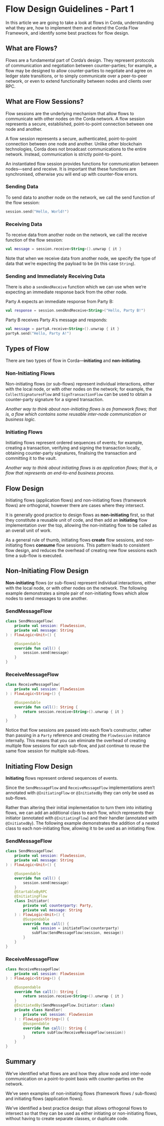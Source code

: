 # Flow Design Guidelines - Part 1

In this article we are going to take a look at flows in Corda, understanding what they are, how to implement them and extend the Corda Flow Framework, and identify some best practices for flow design.

## What are Flows?

Flows are a fundamental part of Corda’s design. They represent protocols of communication and negotiation between counter-parties; for example, a flow may be designed to allow counter-parties to negotiate and agree on ledger state transitions, or to simply communicate over a peer-to-peer network, or even to extend functionality between nodes and clients over RPC.

## What are Flow Sessions?

Flow sessions are the underlying mechanism that allow flows to communicate with other nodes on the Corda network. A flow session represents a secure, established, point-to-point connection between one node and another.

A flow session represents a secure, authenticated, point-to-point connection between one node and another. Unlike other blockchain technologies, Corda does not broadcast communications to the entire network. Instead, communication is strictly point-to-point.

An instantiated flow session provides functions for communication between nodes—send and receive. It is important that these functions are synchronised, otherwise you will end up with counter-flow errors.

### Sending Data

To send data to another node on the network, we call the send function of the flow session:

```kotlin
session.send("Hello, World!")
```

### Receiving Data

To receive data from another node on the network, we call the receive function of the flow session:

```kotlin
val message = session.receive<String>().unwrap { it }
```

Note that when we receive data from another node, we specify the type of data that we’re expecting the payload to be (in this case `String`).

### Sending and Immediately Receiving Data

There is also a `sendAndReceive` function which we can use when we’re expecting an immediate response back from the other node.

Party A expects an immediate response from Party B:

```kotlin
val response = session.sendAndReceive<String>("Hello, Party B!")
```

Party B receives Party A's message and responds:

```kotlin
val message = partyA.receive<String>().unwrap { it }
partyA.send("Hello, Party A!")
```

## Types of Flow

There are two types of flow in Corda—**initiating** and **non-initiating**.

### Non-Initiating Flows

Non-initiating flows (or sub-flows) represent individual interactions, either with the local node, or with other nodes on the network; for example, the `CollectSignaturesFlow` and `SignTransactionFlow` can be used to obtain a counter-party signature for a signed transaction.

*Another way to think about non-initiating flows is as framework flows; that is, a flow which contains some reusable inter-node communication or business logic.*

### Initiating Flows

Initiating flows represent ordered sequences of events; for example, creating a transaction, verifying and signing the transaction locally, obtaining counter-party signatures, finalising the transaction and committing it to the vault.

_Another way to think about initiating flows is as application flows; that is, a flow that represents an end-to-end business process._

## Flow Design

Initiating flows (application flows) and non-initiating flows (framework flows) are orthogonal, however there are cases where they intersect.

It is generally good practice to design flows as **non-initiating** first, so that they constitute a reusable unit of code, and then add an **initiating** flow implementation over the top, allowing the non-initiating flow to be called as an overall unit of work.

As a general rule of thumb, initiating flows **create** flow sessions, and non-initiating flows **consume** flow sessions. This pattern leads to consistent flow design, and reduces the overhead of creating new flow sessions each time a sub-flow is executed.

## Non-Initiating Flow Design

**Non-initiating** flows (or sub-flows) represent individual interactions, either with the local node, or with other nodes on the network. The following example demonstrates a simple pair of non-initiating flows which allow nodes to send messages to one another.

### SendMessageFlow

```kotlin
class SendMessageFlow(
    private val session: FlowSession,  
    private val message: String
) : FlowLogic<Unit>() {

    @Suspendable
    override fun call() {
        session.send(message)
    }
}
```

### ReceiveMessageFlow

```kotlin
class ReceiveMessageFlow(
    private val session: FlowSession
) : FlowLogic<String>() {

    @Suspendable
    override fun call(): String {
        return session.receive<String>().unwrap { it }
    }
}
```

Notice that flow sessions are passed into each flow’s constructor, rather than passing in a `Party` reference and creating the `FlowSession` instance internally. This means that you can eliminate the overhead of creating multiple flow sessions for each sub-flow, and just continue to reuse the same flow session for multiple sub-flows.

## Initiating Flow Design

**Initiating** flows represent ordered sequences of events.

Since the `SendMessageFlow` and `ReceiveMessageFlow` implementations aren’t annotated with `@InitiatingFlow` or `@InitiatedBy` they can only be used as sub-flows.

Rather than altering their initial implementation to turn them into initiating flows, we can add an additional class to each flow, which represents their initiator (annotated with `@InitiatingFlow`) and their handler (annotated with `@InitiatedBy`). The following example demonstrates the addition of a nested class to each non-initiating flow, allowing it to be used as an initiating flow.

### SendMessageFlow

```kotlin
class SendMessageFlow(
    private val session: FlowSession,
    private val message: String
) : FlowLogic<Unit>() {

    @Suspendable
    override fun call() {
        session.send(message)
    }
    @StartableByRPC
    @InitiatingFlow
    class Initiator(
        private val counterparty: Party,
        private val message: String
    ) : FlowLogic<Unit>() {
        @Suspendable
        override fun call() {
            val session = initiateFlow(counterparty)
            subFlow(SendMessageFlow(session, message))
        }
    }
}
```

### ReceiveMessageFlow

```kotlin
class ReceiveMessageFlow(
    private val session: FlowSession
) : FlowLogic<String>() {

    @Suspendable
    override fun call(): String {
        return session.receive<String>().unwrap { it }
    }
    @InitiatedBy(SendMessageFlow.Initiator::class)
    private class Handler(
        private val session: FlowSession
    ) : FlowLogic<String>() {
        @Suspendable
        override fun call(): String {
            return subFlow(ReceiveMessageFlow(session))
        }
    }
}
```

## Summary

We’ve identified what flows are and how they allow node and inter-node communication on a point-to-point basis with counter-parties on the network.

We’ve seen examples of non-initiating flows (framework flows / sub-flows) and initiating flows (application flows).

We’ve identified a best practice design that allows orthogonal flows to intersect so that they can be used as either initiating or non-initiating flows, without having to create separate classes, or duplicate code.
